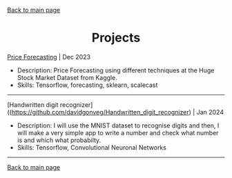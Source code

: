 [Back to main page](./../README.md)

<h1 align="center">Projects</h1>

[Price Forecasting](https://github.com/davidgonveg/price_forecasting) | Dec 2023
* Description: Price Forecasting using different techniques at the Huge Stock Market Dataset from Kaggle.
* Skills: Tensorflow, forecasting, sklearn, scalecast

---

[Handwritten digit recognizer]((https://github.com/davidgonveg/Handwritten_digit_recognizer) | Jan 2024
* Description: I will use the MNIST dataset to recognise digits and then, I will make a very simple app to write a number and check what number is and which what probabilty.
* Skills: Tensorflow, Convolutional Neuronal Networks

---



[Back to main page](./../README.md)
